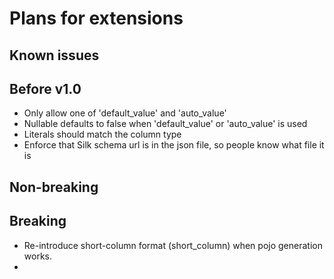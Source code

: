 
Plans for extensions
===============================

Known issues
-------------------------------

Before v1.0
-------------------------------

* Only allow one of 'default_value' and 'auto_value'
* Nullable defaults to false when 'default_value' or 'auto_value' is used
* Literals should match the column type
* Enforce that Silk schema url is in the json file, so people know what file it is

Non-breaking
-------------------------------


Breaking
-------------------------------

* Re-introduce short-column format (short_column) when pojo generation works.
* 
